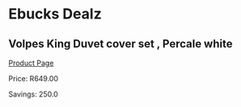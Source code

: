 
# Ebucks Dealz
## Volpes King Duvet cover set , Percale white
[Product Page](https://www.ebucks.com/web/shop/productSelected.do?prodId=1155947296&catId=704984344)

Price: R649.00

Savings: 250.0


	